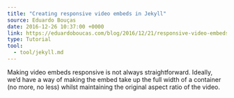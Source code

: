 ```yaml
---
title: "Creating responsive video embeds in Jekyll"
source: Eduardo Bouças
date: 2016-12-26 10:37:00 +0000
link: https://eduardoboucas.com/blog/2016/12/21/responsive-video-embeds-jekyll.html
type: Tutorial
tool:
  - tool/jekyll.md
---
```

Making video embeds responsive is not always straightforward. Ideally, we’d have a way of making the embed take up the full width of a container (no more, no less) whilst maintaining the original aspect ratio of the video. 





